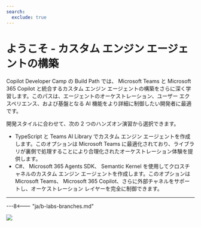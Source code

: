 ```yaml
---
search:
  exclude: true
---
```

# ようこそ - カスタム エンジン エージェントの構築

Copilot Developer Camp の  Build Path では、 Microsoft Teams と Microsoft 365 Copilot と統合するカスタム エンジン エージェントの構築をさらに深く学習します。このパスは、エージェントのオーケストレーション、ユーザー エクスペリエンス、および基盤となる AI 機能をより詳細に制御したい開発者に最適です。

開発スタイルに合わせて、次の 2 つのハンズオン演習から選択できます。

* TypeScript と  Teams AI Library でカスタム エンジン エージェントを作成します。このオプションは  Microsoft Teams  に最適化されており、ライブラリが裏側で処理することにより合理化されたオーケストレーション体験を提供します。
* C#、 Microsoft 365 Agents SDK、 Semantic Kernel を使用してクロスチャネルのカスタム エンジン エージェントを作成します。このオプションは  Microsoft Teams、 Microsoft 365 Copilot、さらに外部チャネルをサポートし、オーケストレーション レイヤーを完全に制御できます。

<hr />

---8<--- "ja/b-labs-branches.md"

<img src="https://m365-visitor-stats.azurewebsites.net/copilot-camp/custom-engine/index" />